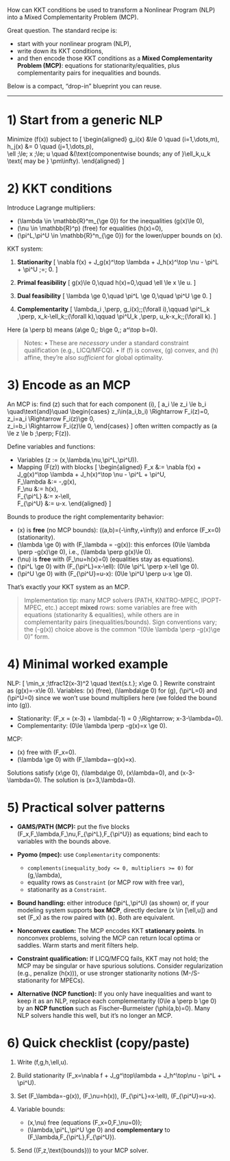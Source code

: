 How can KKT conditions be used to transform a Nonlinear Program (NLP) into a Mixed Complementarity Problem (MCP).

Great question. The standard recipe is:

* start with your nonlinear program (NLP),
* write down its KKT conditions,
* and then encode those KKT conditions as a **Mixed Complementarity Problem (MCP)**: equations for stationarity/equalities, plus complementarity pairs for inequalities and bounds.

Below is a compact, “drop-in” blueprint you can reuse.

---

# 1) Start from a generic NLP

Minimize (f(x))
subject to
[
\begin{aligned}
g_i(x) &\le 0 \quad (i=1,\dots,m),\
h_j(x) &= 0 \quad (j=1,\dots,p),\
\ell ;\le; x ;\le; u \quad &(\text{componentwise bounds; any of }\ell_k,u_k \text{ may be } \pm\infty).
\end{aligned}
]

# 2) KKT conditions

Introduce Lagrange multipliers:

* (\lambda \in \mathbb{R}^m_{\ge 0}) for the inequalities (g(x)\le 0),
* (\nu \in \mathbb{R}^p) (free) for equalities (h(x)=0),
* (\pi^L,\pi^U \in \mathbb{R}^n_{\ge 0}) for the lower/upper bounds on (x).

KKT system:

1. **Stationarity**
   [
   \nabla f(x) + J_g(x)^\top \lambda + J_h(x)^\top \nu - \pi^L + \pi^U ;=; 0.
   ]

2. **Primal feasibility**
   [
   g(x)\le 0,\quad h(x)=0,\quad \ell \le x \le u.
   ]

3. **Dual feasibility**
   [
   \lambda \ge 0,\quad \pi^L \ge 0,\quad \pi^U \ge 0.
   ]

4. **Complementarity**
   [
   \lambda_i ,\perp, g_i(x);;(\forall i),\qquad
   \pi^L_k ,\perp, x_k-\ell_k;;(\forall k),\qquad
   \pi^U_k ,\perp, u_k-x_k;;(\forall k).
   ]

Here (a \perp b) means (a\ge 0,; b\ge 0,; a^\top b=0).

> Notes:
> • These are *necessary* under a standard constraint qualification (e.g., LICQ/MFCQ).
> • If (f) is convex, (g) convex, and (h) affine, they’re also *sufficient* for global optimality.

# 3) Encode as an MCP

An MCP is: find (z) such that for each component (i),
[
a_i \le z_i \le b_i \quad\text{and}\quad
\begin{cases}
z_i\in(a_i,b_i) \Rightarrow F_i(z)=0,\
z_i=a_i \Rightarrow F_i(z)\ge 0,\
z_i=b_i \Rightarrow F_i(z)\le 0,
\end{cases}
]
often written compactly as (a \le z \le b ;\perp; F(z)).

Define variables and functions:

* Variables (z := (x,\lambda,\nu,\pi^L,\pi^U)).
* Mapping (F(z)) with blocks
  [
  \begin{aligned}
  F_x &:= \nabla f(x) + J_g(x)^\top \lambda + J_h(x)^\top \nu - \pi^L + \pi^U,\
  F_\lambda &:= -,g(x),\
  F_\nu &:= h(x),\
  F_{\pi^L} &:= x-\ell,\
  F_{\pi^U} &:= u-x.
  \end{aligned}
  ]

Bounds to produce the right complementarity behavior:

* (x) is **free** (no MCP bounds): ((a,b)=(-\infty,+\infty)) and enforce (F_x=0) (stationarity).
* (\lambda \ge 0) with (F_\lambda = -g(x)): this enforces (0\le \lambda \perp -g(x)\ge 0), i.e., (\lambda \perp g(x)\le 0).
* (\nu) is **free** with (F_\nu=h(x)=0) (equalities stay as equations).
* (\pi^L \ge 0) with (F_{\pi^L}=x-\ell): (0\le \pi^L \perp x-\ell \ge 0).
* (\pi^U \ge 0) with (F_{\pi^U}=u-x): (0\le \pi^U \perp u-x \ge 0).

That’s exactly your KKT system as an MCP.

> Implementation tip: many MCP solvers (PATH, KNITRO-MPEC, IPOPT-MPEC, etc.) accept **mixed** rows: some variables are free with equations (stationarity & equalities), while others are in complementarity pairs (inequalities/bounds). Sign conventions vary; the (-g(x)) choice above is the common “(0\le \lambda \perp -g(x)\ge 0)” form.

# 4) Minimal worked example

NLP:
[
\min_x ;\tfrac12(x-3)^2 \quad \text{s.t.}; x\ge 0.
]
Rewrite constraint as (g(x)=-x\le 0). Variables: (x) (free), (\lambda\ge 0) for (g), (\pi^L=0) and (\pi^U=0) since we won’t use bound multipliers here (we folded the bound into (g)).

* Stationarity: (F_x = (x-3) + \lambda(-1) = 0 ;\Rightarrow; x-3-\lambda=0).
* Complementarity: (0\le \lambda \perp -g(x)=x \ge 0).

MCP:

* (x) free with (F_x=0).
* (\lambda \ge 0) with (F_\lambda=-g(x)=x).

Solutions satisfy (x\ge 0), (\lambda\ge 0), (x\lambda=0), and (x-3-\lambda=0). The solution is (x=3,\lambda=0).

# 5) Practical solver patterns

* **GAMS/PATH (MCP):** put the five blocks (F_x,F_\lambda,F_\nu,F_{\pi^L},F_{\pi^U}) as equations; bind each to variables with the bounds above.
* **Pyomo (mpec):** use `Complementarity` components:

  * `complements(inequality_body <= 0, multipliers >= 0)` for (g,\lambda),
  * equality rows as `Constraint` (or MCP row with free var),
  * stationarity as a `Constraint`.
* **Bound handling:** either introduce (\pi^L,\pi^U) (as shown) or, if your modeling system supports **box MCP**, directly declare (x \in [\ell,u]) and set (F_x) as the row paired with (x). Both are equivalent.
* **Nonconvex caution:** The MCP encodes KKT **stationary points**. In nonconvex problems, solving the MCP can return local optima or saddles. Warm starts and merit filters help.
* **Constraint qualification:** If LICQ/MFCQ fails, KKT may not hold; the MCP may be singular or have spurious solutions. Consider regularization (e.g., penalize (h(x))), or use stronger stationarity notions (M-/S-stationarity for MPECs).
* **Alternative (NCP function):** If you only have inequalities and want to keep it as an NLP, replace each complementarity (0\le a \perp b \ge 0) by an **NCP function** such as Fischer–Burmeister (\phi(a,b)=0). Many NLP solvers handle this well, but it’s no longer an MCP.

# 6) Quick checklist (copy/paste)

1. Write (f,g,h,\ell,u).
2. Build stationarity (F_x=\nabla f + J_g^\top\lambda + J_h^\top\nu - \pi^L + \pi^U).
3. Set (F_\lambda=-g(x)), (F_\nu=h(x)), (F_{\pi^L}=x-\ell), (F_{\pi^U}=u-x).
4. Variable bounds:

   * (x,\nu) free (equations (F_x=0,F_\nu=0));
   * (\lambda,\pi^L,\pi^U \ge 0) and **complementary** to (F_\lambda,F_{\pi^L},F_{\pi^U}).
5. Send ((F,z,\text{bounds})) to your MCP solver.
